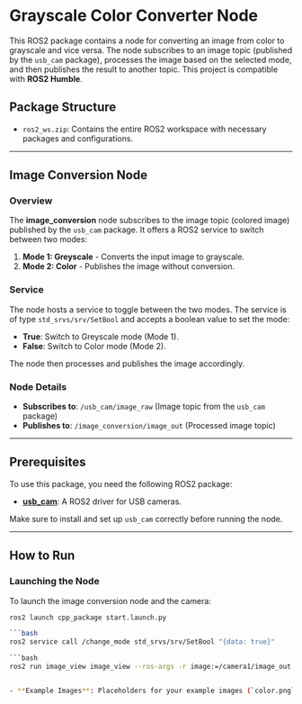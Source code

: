 # Grayscale Color Converter Node

This ROS2 package contains a node for converting an image from color to grayscale and vice versa. The node subscribes to an image topic (published by the `usb_cam` package), processes the image based on the selected mode, and then publishes the result to another topic. This project is compatible with **ROS2 Humble**.

## Package Structure

- `ros2_ws.zip`: Contains the entire ROS2 workspace with necessary packages and configurations.

---

## Image Conversion Node

### Overview
The **image_conversion** node subscribes to the image topic (colored image) published by the `usb_cam` package. It offers a ROS2 service to switch between two modes:

1. **Mode 1: Greyscale** - Converts the input image to grayscale.
2. **Mode 2: Color** - Publishes the image without conversion.

### Service

The node hosts a service to toggle between the two modes. The service is of type `std_srvs/srv/SetBool` and accepts a boolean value to set the mode:

- **True**: Switch to Greyscale mode (Mode 1).
- **False**: Switch to Color mode (Mode 2).

The node then processes and publishes the image accordingly.

### Node Details

- **Subscribes to**: `/usb_cam/image_raw` (Image topic from the `usb_cam` package)
- **Publishes to**: `/image_conversion/image_out` (Processed image topic)

---

## Prerequisites

To use this package, you need the following ROS2 package:

- [**usb_cam**](https://index.ros.org/p/usb_cam/): A ROS2 driver for USB cameras.

Make sure to install and set up `usb_cam` correctly before running the node.

---

## How to Run

### Launching the Node

To launch the image conversion node and the camera:

```bash
ros2 launch cpp_package start.launch.py

```bash
ros2 service call /change_mode std_srvs/srv/SetBool "{data: true}"

```bash
ros2 run image_view image_view --ros-args -r image:=/camera1/image_out


- **Example Images**: Placeholders for your example images (`color.png` and `gray.png`).

